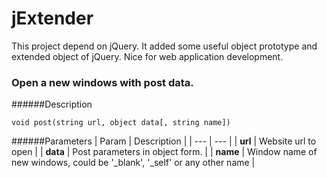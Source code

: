 # jExtender
This project depend on jQuery. It added some useful object prototype and extended object of jQuery. Nice for web application development.

### Open a new windows with post data.
######Description
```
void post(string url, object data[, string name])
```
######Parameters
| Param | Description |
| --- | --- |
| **url** | Website url to open |
| **data** | Post parameters in object form. |
| **name** | Window name of new windows, could be '_blank', '_self' or any other name |





